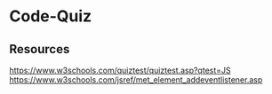 # Code-Quiz

##


## Resources
https://www.w3schools.com/quiztest/quiztest.asp?qtest=JS
https://www.w3schools.com/jsref/met_element_addeventlistener.asp
